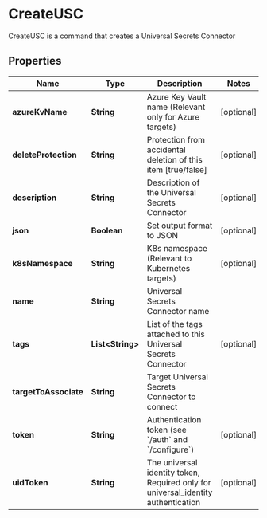 

# CreateUSC

CreateUSC is a command that creates a Universal Secrets Connector

## Properties

Name | Type | Description | Notes
------------ | ------------- | ------------- | -------------
**azureKvName** | **String** | Azure Key Vault name (Relevant only for Azure targets) |  [optional]
**deleteProtection** | **String** | Protection from accidental deletion of this item [true/false] |  [optional]
**description** | **String** | Description of the Universal Secrets Connector |  [optional]
**json** | **Boolean** | Set output format to JSON |  [optional]
**k8sNamespace** | **String** | K8s namespace (Relevant to Kubernetes targets) |  [optional]
**name** | **String** | Universal Secrets Connector name | 
**tags** | **List&lt;String&gt;** | List of the tags attached to this Universal Secrets Connector |  [optional]
**targetToAssociate** | **String** | Target Universal Secrets Connector to connect | 
**token** | **String** | Authentication token (see &#x60;/auth&#x60; and &#x60;/configure&#x60;) |  [optional]
**uidToken** | **String** | The universal identity token, Required only for universal_identity authentication |  [optional]



